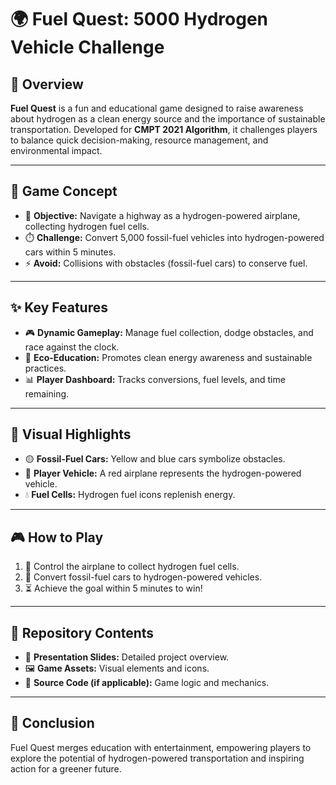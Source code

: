 # 🌍 Fuel Quest: 5000 Hydrogen Vehicle Challenge

## 🚀 Overview
**Fuel Quest** is a fun and educational game designed to raise awareness about hydrogen as a clean energy source and the importance of sustainable transportation. Developed for **CMPT 2021 Algorithm**, it challenges players to balance quick decision-making, resource management, and environmental impact.

---

## 🎯 Game Concept
- 🛫 **Objective:** Navigate a highway as a hydrogen-powered airplane, collecting hydrogen fuel cells.
- ⏱️ **Challenge:** Convert 5,000 fossil-fuel vehicles into hydrogen-powered cars within 5 minutes.
- ⚡ **Avoid:** Collisions with obstacles (fossil-fuel cars) to conserve fuel.

---

## ✨ Key Features
- 🎮 **Dynamic Gameplay:** Manage fuel collection, dodge obstacles, and race against the clock.
- 🌱 **Eco-Education:** Promotes clean energy awareness and sustainable practices.
- 📊 **Player Dashboard:** Tracks conversions, fuel levels, and time remaining.

---

## 📌 Visual Highlights
- 🟡 **Fossil-Fuel Cars:** Yellow and blue cars symbolize obstacles.
- 🔵 **Player Vehicle:** A red airplane represents the hydrogen-powered vehicle.
- 💧 **Fuel Cells:** Hydrogen fuel icons replenish energy.

---

## 🎮 How to Play
1. 🚩 Control the airplane to collect hydrogen fuel cells.
2. 🔄 Convert fossil-fuel cars to hydrogen-powered vehicles.
3. ⏳ Achieve the goal within 5 minutes to win!

---

## 📂 Repository Contents
- 📄 **Presentation Slides:** Detailed project overview.
- 🖼️ **Game Assets:** Visual elements and icons.
- 🔧 **Source Code (if applicable):** Game logic and mechanics.

---

## 🌟 Conclusion
Fuel Quest merges education with entertainment, empowering players to explore the potential of hydrogen-powered transportation and inspiring action for a greener future.
